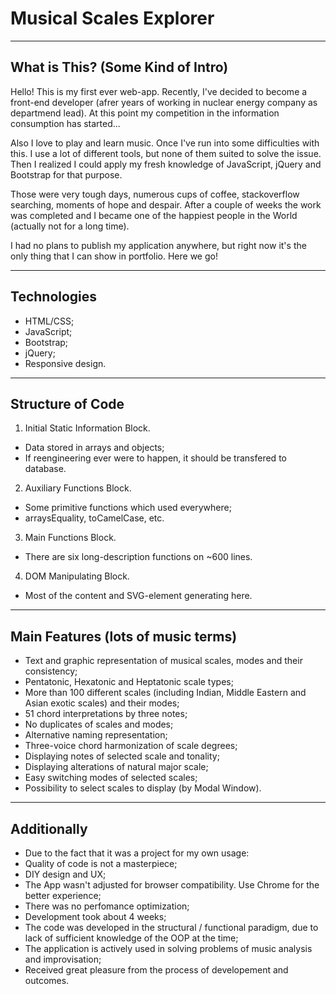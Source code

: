 # Musical Scales Explorer

----
## What is This? (Some Kind of Intro)


 Hello! This is my first ever web-app. Recently, I've decided to become a front-end developer (afrer years of working in nuclear energy company as departmend lead). At this point my competition in the information consumption has started...

 Also I love to play and learn music. Once I've run into some difficulties with this. I use a lot of different tools, but none of them suited to solve the issue. Then I realized I could apply my fresh knowledge of JavaScript, jQuery and Bootstrap for that purpose.

 Those were very tough days, numerous cups of coffee, stackoverflow searching, moments of hope and despair. After a couple of weeks the work was completed and I became one of the happiest people in the World (actually not for a long time).

 I had no plans to publish my application anywhere, but right now it's the only thing that I can show in portfolio. Here we go!

----
## Technologies 
* HTML/CSS;
* JavaScript;
* Bootstrap;
* jQuery;
* Responsive design.




----
## Structure of Code
1. Initial Static Information Block.
 * Data stored in arrays and objects;
 * If reengineering ever were to happen, it should be transfered to database.

2. Auxiliary Functions Block.
 * Some primitive functions which used everywhere;
 * arraysEquality, toCamelCase, etc.

3. Main Functions Block.
 * There are six long-description functions on ~600 lines.

4. DOM Manipulating Block.
 * Most of the content and SVG-element generating here.

----
## Main Features (lots of music terms)
* Text and graphic representation of musical scales, modes and their consistency;
* Pentatonic, Hexatonic and Heptatonic scale types;
* More than 100 different scales (including Indian, Middle Eastern and Asian exotic scales) and their modes;
* 51 chord interpretations by three notes;
* No duplicates of scales and modes;
* Alternative naming representation;
* Three-voice chord harmonization of scale degrees;
* Displaying notes of selected scale and tonality;
* Displaying alterations of natural major scale;
* Easy switching modes of selected scales;
* Possibility to select scales to display (by Modal Window).

----
## Аdditionally
* Due to the fact that it was a project for my own usage:
 * Quality of code is not a masterpiece;
 * DIY design and UX;
 * The App wasn't adjusted for browser compatibility. Use Chrome for the better experience;
 * There was no perfomance optimization;
* Development took about 4 weeks;
* The code was developed in the structural / functional paradigm, due to lack of sufficient knowledge of the OOP at the time;
* The application is actively used in solving problems of music analysis and improvisation;
* Received great pleasure from the process of developement and outcomes.
